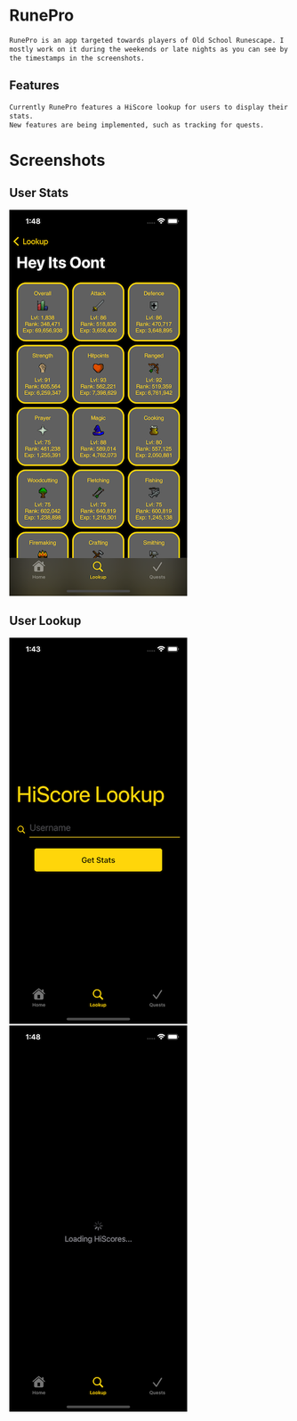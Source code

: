 # RunePro
	RunePro is an app targeted towards players of Old School Runescape. I mostly work on it during the weekends or late nights as you can see by the timestamps in the screenshots.

## Features
	Currently RunePro features a HiScore lookup for users to display their stats.
	New features are being implemented, such as tracking for quests.

# Screenshots

## User Stats
![Alt text](/RunePro/Screenshots/StatScreen.png?raw=true)

## User Lookup
![Alt text](/RunePro/Screenshots/Lookup.png?raw=true)
![Alt text](/RunePro/Screenshots/Loading.png?raw=true)